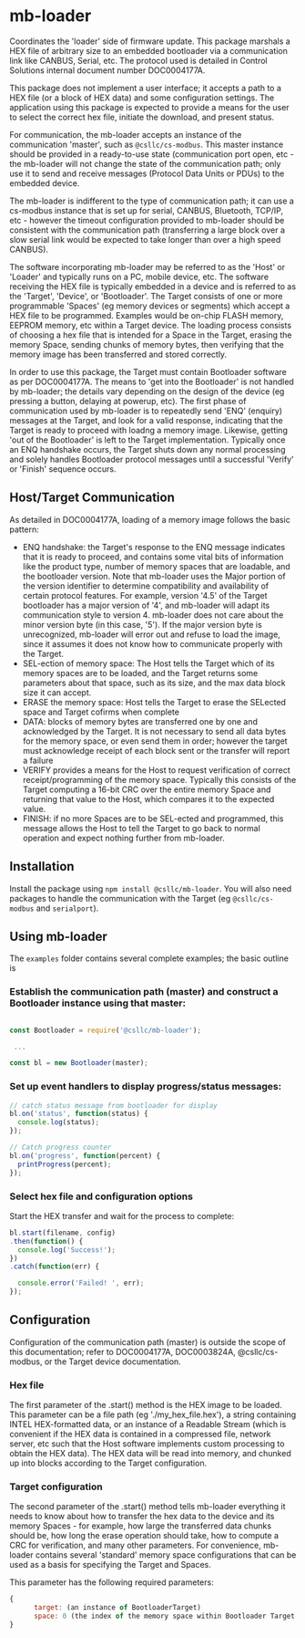 # mb-loader

Coordinates the 'loader' side of firmware update.  This package marshals a HEX file of arbitrary size to an embedded bootloader via a communication link like CANBUS, Serial, etc. The protocol used is detailed in Control Solutions internal document number DOC0004177A.

This package does not implement a user interface; it accepts a path to a HEX file (or a block of HEX data) and some configuration settings.  The application using this package is expected to provide a means for the user to select the correct hex file, initiate the download, and present status.

For communication, the mb-loader accepts an instance of the communication 'master', such as `@csllc/cs-modbus`.  This master instance should be provided in a ready-to-use state (communication port open, etc - the mb-loader will not change the state of the communication path; only use it to send and receive messages (Protocol Data Units or PDUs) to the embedded device.

The mb-loader is indifferent to the type of communication path; it can use a cs-modbus instance that is set up for serial, CANBUS, Bluetooth, TCP/IP, etc - however the timeout configuration provided to mb-loader should be consistent with the communication path (transferring a large block over a slow serial link would be expected to take longer than over a high speed CANBUS).

The software incorporating mb-loader may be referred to as the 'Host' or 'Loader' and typically runs on a PC, mobile device, etc.  The software receiving the HEX file is typically embedded in a device and is referred to as the 'Target', 'Device', or 'Bootloader'.  The Target consists of one or more programmable 'Spaces' (eg memory devices or segments) which accept a HEX file to be programmed.  Examples would be on-chip FLASH memory, EEPROM memory, etc within a Target device. The loading process consists of choosing a hex file that is intended for a Space in the Target, erasing the memory Space, sending chunks of memory bytes, then verifying that the memory image has been transferred and stored correctly.

In order to use this package, the Target must contain Bootloader software as per DOC0004177A.  The means to 'get into the Bootloader' is not handled by mb-loader; the details vary depending on the design of the device (eg pressing a button, delaying at powerup, etc).  The first phase of communication used by mb-loader is to repeatedly send 'ENQ' (enquiry) messages at the Target, and look for a valid response, indicating that the Target is ready to proceed with loadng a memory image.  Likewise, getting 'out of the Bootloader' is left to the Target implementation.  Typically once an ENQ handshake occurs, the Target shuts down any normal processing and solely handles Bootloader protocol messages until a successful 'Verify' or 'Finish' sequence occurs.  

## Host/Target Communication
As detailed in DOC0004177A, loading of a memory image follows the basic pattern:

* ENQ handshake: the Target's response to the ENQ message indicates that it is ready to proceed, and contains some vital bits of information like the product type, number of memory spaces that are loadable, and the bootloader version.  Note that mb-loader uses the Major portion of the version identifier to determine compatibility and availability of certain protocol features.  For example, version '4.5' of the Target bootloader has a major version of '4', and mb-loader will adapt its communication style to version 4.  mb-loader does not care about the minor version byte (in this case, '5').  If the major version byte is unrecognized, mb-loader will error out and refuse to load the image, since it assumes it does not know how to communicate properly with the Target.
* SEL-ection of memory space: The Host tells the Target which of its memory spaces are to be loaded, and the Target returns some parameters about that space, such as its size, and the max data block size it can accept.
* ERASE the memory space: Host tells the Target to erase the SELected space and Target cofirms when complete
* DATA: blocks of memory bytes are transferred one by one and acknowledged by the Target.  It is not necessary to send all data bytes for the memory space, or even send them in order; however the target must acknowledge receipt of each block sent or the transfer will report a failure
* VERIFY provides a means for the Host to request verification of correct receipt/programming of the memory space.  Typically this consists of the Target computing a 16-bit CRC over the entire memory Space and returning that value to the Host, which compares it to the expected value.
* FINISH: if no more Spaces are to be SEL-ected and programmed, this message allows the Host to tell the Target to go back to normal operation and expect nothing further from mb-loader.

## Installation
Install the package using
`npm install @csllc/mb-loader`.  You will also need packages to handle the communication with the Target (eg `@csllc/cs-modbus` and `serialport`).

## Using mb-loader

The `examples` folder contains several complete examples; the basic outline is

### Establish the communication path (master) and construct a Bootloader instance using that master:
``` js

const Bootloader = require('@csllc/mb-loader');

 ...

const bl = new Bootloader(master);

```

### Set up event handlers to display progress/status messages:
``` js
// catch status message from bootloader for display
bl.on('status', function(status) {
  console.log(status);
});

// Catch progress counter
bl.on('progress', function(percent) {
  printProgress(percent);
});

```

### Select hex file and configuration options

Start the HEX transfer and wait for the process to complete:

``` js
bl.start(filename, config)
.then(function() {
  console.log('Success!');   
})
.catch(function(err) {

  console.error('Failed! ', err);
});


```

## Configuration

Configuration of the communication path (master) is outside the scope of this documentation; refer to DOC0004177A, DOC0003824A,  @csllc/cs-modbus, or the Target device documentation.

### Hex file

The first parameter of the .start() method is the HEX image to be loaded.  This parameter can be a file path (eg './my_hex_file.hex'), a string containing INTEL HEX-formatted data, or an instance of a Readable Stream (which is convenient if the HEX data is contained in a compressed file, network server, etc such that the Host software implements custom processing to obtain the HEX data).
The HEX data will be read into memory, and chunked up into blocks according to the Target configuration.

### Target configuration
The second parameter of the .start() method tells mb-loader everything it needs to know about how to transfer the hex data to the device and its memory Spaces - for example, how large the transferred data chunks should be, how long the erase operation should take, how to compute a CRC for verification, and many other parameters.  For convenience, mb-loader contains several 'standard' memory space configurations that can be used as a basis for specifying the Target and Spaces.

This parameter has the following required parameters:
``` js
{
      target: (an instance of BootloaderTarget)
      space: 0 (the index of the memory space within Bootloader Target that is to be loaded.)
}
```


